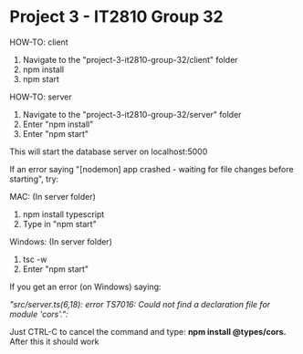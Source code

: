 # Project 3 - IT2810 Group 32

HOW-TO: client

1. Navigate to the "project-3-it2810-group-32/client" folder
2. npm install
3. npm start

HOW-TO: server

1. Navigate to the "project-3-it2810-group-32/server" folder
2. Enter "npm install" 
3. Enter "npm start"

This will start the database server on localhost:5000

If an error saying "[nodemon] app crashed - waiting for file changes before starting", try:

MAC: (In server folder)

1. npm install typescript
2. Type in "npm start"


Windows: (In server folder)

1. tsc -w
2. Enter "npm start"

If you get an error (on Windows) saying: 

*"src/server.ts(6,18): error TS7016: Could not find a declaration file for module 'cors'.":*

Just CTRL-C to cancel the command and type: **npm install @types/cors.**  After this it should work


